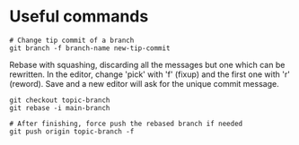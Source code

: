 # Useful commands

```
# Change tip commit of a branch
git branch -f branch-name new-tip-commit
```

Rebase with squashing, discarding all the messages but one which
can be rewritten. In the editor, change 'pick' with 'f' (fixup) and the first one with 'r' (reword). Save and a new editor will ask for the unique commit message.
```
git checkout topic-branch
git rebase -i main-branch

# After finishing, force push the rebased branch if needed
git push origin topic-branch -f
```
